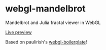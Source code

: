 # webgl-mandelbrot
Mandelbrot and Julia fractal viewer in WebGL

[Live preview](http://htmlpreview.github.io/?https://github.com/zbendefy/webgl-mandelbrot/blob/master/index.html)

Based on paulirish's [webgl-boilerplate](https://github.com/paulirish/webgl-boilerplate)! 
